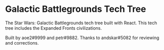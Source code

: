 # Galactic Battlegrounds Tech Tree

The Star Wars: Galactic Battlegrounds tech tree built with React. This tech tree includes the Expanded Fronts civilizations.

Built by aoe2#9999 and petr#9882. Thanks to andskar#5082 for reviewing and corrections. 

